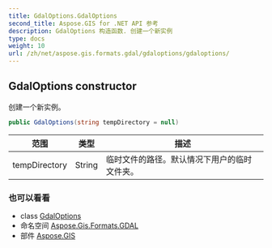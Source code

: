```yaml
---
title: GdalOptions.GdalOptions
second_title: Aspose.GIS for .NET API 参考
description: GdalOptions 构造函数. 创建一个新实例
type: docs
weight: 10
url: /zh/net/aspose.gis.formats.gdal/gdaloptions/gdaloptions/
---
```

## GdalOptions constructor

创建一个新实例。

```csharp
public GdalOptions(string tempDirectory = null)
```

| 范围 | 类型 | 描述 |
| --- | --- | --- |
| tempDirectory | String | 临时文件的路径。默认情况下用户的临时文件夹。 |

### 也可以看看

* class [GdalOptions](../)
* 命名空间 [Aspose.Gis.Formats.GDAL](../../gdaloptions/)
* 部件 [Aspose.GIS](../../../)


